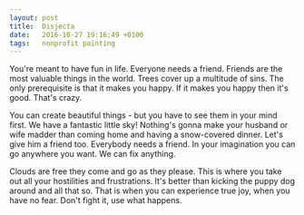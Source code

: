 ```yaml
---
layout: post
title:  Disjecta
date:   2016-10-27 19:16:49 +0100
tags:   nonprofit painting
---
```


You're meant to have fun in life. Everyone needs a friend. Friends are the most valuable things in the world. Trees cover up a multitude of sins. The only prerequisite is that it makes you happy. If it makes you happy then it's good. That's crazy.
<!-- more -->

You can create beautiful things - but you have to see them in your mind first. We have a fantastic little sky! Nothing's gonna make your husband or wife madder than coming home and having a snow-covered dinner. Let's give him a friend too. Everybody needs a friend. In your imagination you can go anywhere you want. We can fix anything.

Clouds are free they come and go as they please. This is where you take out all your hostilities and frustrations. It's better than kicking the puppy dog around and all that so. That is when you can experience true joy, when you have no fear. Don't fight it, use what happens.
